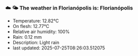 ### ☁️ 🌤️  The weather in Florianópolis is: Florianópolis

- Temperature: 12.82°C
- On flesh: 12.77°C
- Relative air humidity: 100%
- Rain: 0.12 mm
- Description: Light rain
- last updated: 2025-07-25T08:26:03.512075
